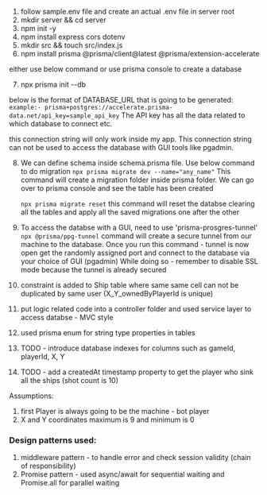 1. follow sample.env file and create an actual .env file in server root
2. mkdir server && cd server
3. npm init -y
4. npm install express cors dotenv
5. mkdir src && touch src/index.js
   <!-- 5. npm install pg -->
      <!-- 6. npm install prisma --save-dev -->
      <!-- 7. npm install @prisma/client -->
6. npm install prisma @prisma/client@latest @prisma/extension-accelerate

either use below command or use prisma console to create a database

7. npx prisma init --db

below is the format of DATABASE_URL that is going to be generated:
`example:- prisma+postgres://accelerate.prisma-data.net/api_key=sample_api_key`
The API key has all the data related to which database to connect etc.

this connection string will only work inside my app. This connection string can not be used to access the database with GUI tools like pgadmin.

8. We can define schema inside schema.prisma file. Use below command to do migration
   `npx prisma migrate dev --name="any_name"`
   This command will create a migration folder inside prisma folder.
   We can go over to prisma console and see the table has been created

   `npx prisma migrate reset` this command will reset the databse clearing all the tables and apply all the saved migrations one after the other

9. To access the databse with a GUI, need to use 'prisma-prosgres-tunnel'
   `npx @prisma/ppg-tunnel` command will create a secure tunnel from our machine to the database. Once you run this command - tunnel is now open
   get the randomly assigned port and connect to the database via your choice of GUI (pgadmin)
   While doing so - remember to disable SSL mode because the tunnel is already secured

10. constraint is added to Ship table where same same cell can not be duplicated by same user
    (X_Y_ownedByPlayerId is unique)

11. put logic related code into a controller folder and used service layer to access databse - MVC style

12. used prisma enum for string type properties in tables

13. TODO - introduce database indexes for columns such as gameId, playerId, X, Y

14. TODO - add a createdAt timestamp property to get the player who sink all the ships (shot count is 10)

Assumptions:

1. first Player is always going to be the machine - bot player
2. X and Y coordinates maximum is 9 and minimum is 0

<h3>Design patterns used: </h3>

1. middleware pattern - to handle error and check session validity (chain of responsibility)
2. Promise pattern - used async/await for sequential waiting and Promise.all for parallel waiting

